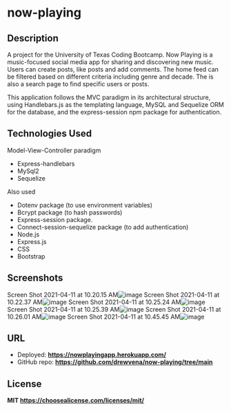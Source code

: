 # now-playing

## Description

A project for the University of Texas Coding Bootcamp. Now Playing is a music-focused social media app for sharing and discovering new music. Users can create posts, like posts and add comments. The home feed can be filtered based on different criteria including genre and decade. The is also a search page to find specific users or posts.

This application follows the MVC paradigm in its architectural structure, using Handlebars.js as the templating language, MySQL and Sequelize ORM for the database, and the express-session npm package for authentication.

## Technologies Used

Model-View-Controller paradigm

* Express-handlebars
* MySql2
* Sequelize

Also used

* Dotenv package (to use environment variables)
* Bcrypt package (to hash passwords)
* Express-session package.
* Connect-session-sequelize package (to add authentication)
* Node.js
* Express.js
* CSS
* Bootstrap

## Screenshots
Screen Shot 2021-04-11 at 10.20.15 AM![image](https://user-images.githubusercontent.com/69886471/114311521-bb2cd380-9ab4-11eb-8168-ce78881d2146.png)
Screen Shot 2021-04-11 at 10.22.37 AM![image](https://user-images.githubusercontent.com/69886471/114311407-38a41400-9ab4-11eb-856b-765b1c0c1616.png)
Screen Shot 2021-04-11 at 10.25.24 AM![image](https://user-images.githubusercontent.com/69886471/114311434-5b362d00-9ab4-11eb-8810-749c951af02a.png)
Screen Shot 2021-04-11 at 10.25.39 AM![image](https://user-images.githubusercontent.com/69886471/114311442-66895880-9ab4-11eb-8fe6-e03cd0be2a70.png)
Screen Shot 2021-04-11 at 10.26.01 AM![image](https://user-images.githubusercontent.com/69886471/114311453-743ede00-9ab4-11eb-9eca-3304b1a1780e.png)
Screen Shot 2021-04-11 at 10.45.45 AM![image](https://user-images.githubusercontent.com/69886471/114311470-815bcd00-9ab4-11eb-83f6-28442e1e641c.png)

## URL 

* Deployed:  **https://nowplayingapp.herokuapp.com/**
* GitHub repo: **https://github.com/drewvena/now-playing/tree/main**

## License

**MIT https://choosealicense.com/licenses/mit/**
